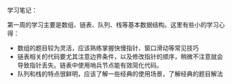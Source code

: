 学习笔记：

第一周的学习主要是数组、链表、队列、栈等基本数据结构。这里有些小的学习心得：

- 数组的题目较为灵活，应该熟练掌握快慢指针、窗口滑动等常见技巧
- 链表相关的代码要尤其注意边界条件，以及修改指针的顺序，稍微不注意就会导致指针丢失。链表中使用哨兵节点能有效简化代码。
- 队列和栈的特点很鲜明，应该了解一些经典的使用场景，了解经典的题目解法

